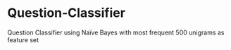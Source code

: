# Question-Classifier
Question Classifier using Naïve Bayes with most frequent 500 unigrams as feature set
